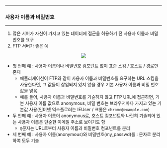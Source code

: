 -----
### 사용자 이름과 비밀번호
-----
1. 많은 서버가 자신이 가지고 있는 데이터에 접근을 허용하기 전 사용자 이름과 비밀번호를 요구
2. FTP 서버가 좋은 예
<div align="center">
<img src="https://github.com/user-attachments/assets/304f2508-60bc-45e2-960e-53d1fbeaaf2e">
</div>

   - 첫 번째 예 : 사용자 이름이나 비밀번호 컴포넌트 없이 표준 스킴 / 호스트 / 경로만 존재
     + 애플리케이션이 FTP와 같이 사용자 이름과 비밀번호를 요구하는 URL 스킴을 사용한다면, 그 값들이 삽입되지 있지 않을 경우 기본 사용자 이름과 비밀 번호 값을 넣음
     + 예를 들어, 사용자 이름과 비밀번호를 기술하지 않고 FTP URL에 접근하면, 기본 사용자 이름 값으로 anonymous, 비밀 번호는 브라우저마다 가지고 있는 기본값 사용(인터넷 익스플로러는 IEUser / 크롬은 ```chrome@example.com```)
   - 두 번째 예 : 사용자 이름이 anonymous로, 호스트 컴포넌트와 나란히 기술되어 있는 사용자 이름은 단순한 이메일 주소로 보이기도 함
     + ```@```문자는 URL로부터 사용자 이름과 비밀번호 컴포넌트를 분리
   - 세 번째 예 : 사용자 이름(anonymous)와 비밀번호(my_passwd)를 : 문자로 분리하여 모두 기술
